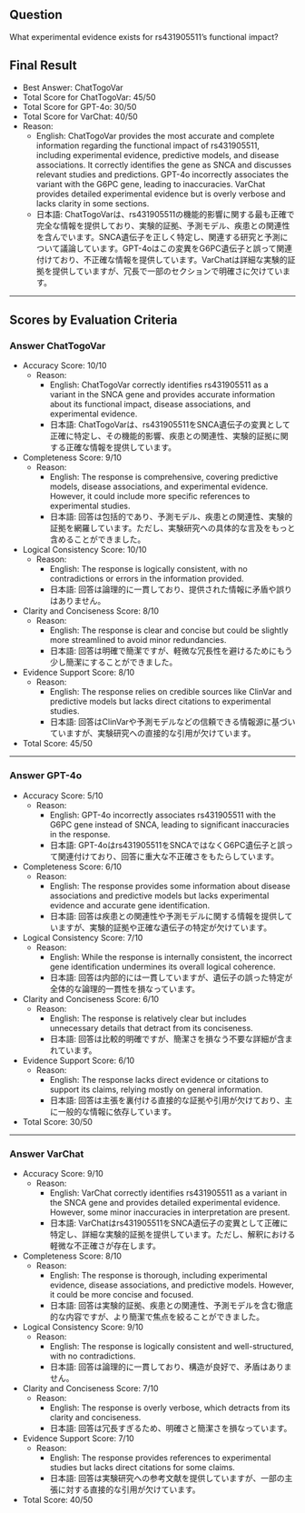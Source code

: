 ## Question

What experimental evidence exists for rs431905511’s functional impact?

## Final Result

- Best Answer: ChatTogoVar
- Total Score for ChatTogoVar: 45/50
- Total Score for GPT-4o: 30/50
- Total Score for VarChat: 40/50
- Reason:
  - English: ChatTogoVar provides the most accurate and complete information regarding the functional impact of rs431905511, including experimental evidence, predictive models, and disease associations. It correctly identifies the gene as SNCA and discusses relevant studies and predictions. GPT-4o incorrectly associates the variant with the G6PC gene, leading to inaccuracies. VarChat provides detailed experimental evidence but is overly verbose and lacks clarity in some sections.
  - 日本語: ChatTogoVarは、rs431905511の機能的影響に関する最も正確で完全な情報を提供しており、実験的証拠、予測モデル、疾患との関連性を含んでいます。SNCA遺伝子を正しく特定し、関連する研究と予測について議論しています。GPT-4oはこの変異をG6PC遺伝子と誤って関連付けており、不正確な情報を提供しています。VarChatは詳細な実験的証拠を提供していますが、冗長で一部のセクションで明確さに欠けています。

---

## Scores by Evaluation Criteria

### Answer ChatTogoVar
- Accuracy Score: 10/10
  - Reason: 
    - English: ChatTogoVar correctly identifies rs431905511 as a variant in the SNCA gene and provides accurate information about its functional impact, disease associations, and experimental evidence.
    - 日本語: ChatTogoVarは、rs431905511をSNCA遺伝子の変異として正確に特定し、その機能的影響、疾患との関連性、実験的証拠に関する正確な情報を提供しています。
- Completeness Score: 9/10
  - Reason: 
    - English: The response is comprehensive, covering predictive models, disease associations, and experimental evidence. However, it could include more specific references to experimental studies.
    - 日本語: 回答は包括的であり、予測モデル、疾患との関連性、実験的証拠を網羅しています。ただし、実験研究への具体的な言及をもっと含めることができました。
- Logical Consistency Score: 10/10
  - Reason: 
    - English: The response is logically consistent, with no contradictions or errors in the information provided.
    - 日本語: 回答は論理的に一貫しており、提供された情報に矛盾や誤りはありません。
- Clarity and Conciseness Score: 8/10
  - Reason: 
    - English: The response is clear and concise but could be slightly more streamlined to avoid minor redundancies.
    - 日本語: 回答は明確で簡潔ですが、軽微な冗長性を避けるためにもう少し簡潔にすることができました。
- Evidence Support Score: 8/10
  - Reason: 
    - English: The response relies on credible sources like ClinVar and predictive models but lacks direct citations to experimental studies.
    - 日本語: 回答はClinVarや予測モデルなどの信頼できる情報源に基づいていますが、実験研究への直接的な引用が欠けています。
- Total Score: 45/50

---

### Answer GPT-4o
- Accuracy Score: 5/10
  - Reason: 
    - English: GPT-4o incorrectly associates rs431905511 with the G6PC gene instead of SNCA, leading to significant inaccuracies in the response.
    - 日本語: GPT-4oはrs431905511をSNCAではなくG6PC遺伝子と誤って関連付けており、回答に重大な不正確さをもたらしています。
- Completeness Score: 6/10
  - Reason: 
    - English: The response provides some information about disease associations and predictive models but lacks experimental evidence and accurate gene identification.
    - 日本語: 回答は疾患との関連性や予測モデルに関する情報を提供していますが、実験的証拠や正確な遺伝子の特定が欠けています。
- Logical Consistency Score: 7/10
  - Reason: 
    - English: While the response is internally consistent, the incorrect gene identification undermines its overall logical coherence.
    - 日本語: 回答は内部的には一貫していますが、遺伝子の誤った特定が全体的な論理的一貫性を損なっています。
- Clarity and Conciseness Score: 6/10
  - Reason: 
    - English: The response is relatively clear but includes unnecessary details that detract from its conciseness.
    - 日本語: 回答は比較的明確ですが、簡潔さを損なう不要な詳細が含まれています。
- Evidence Support Score: 6/10
  - Reason: 
    - English: The response lacks direct evidence or citations to support its claims, relying mostly on general information.
    - 日本語: 回答は主張を裏付ける直接的な証拠や引用が欠けており、主に一般的な情報に依存しています。
- Total Score: 30/50

---

### Answer VarChat
- Accuracy Score: 9/10
  - Reason: 
    - English: VarChat correctly identifies rs431905511 as a variant in the SNCA gene and provides detailed experimental evidence. However, some minor inaccuracies in interpretation are present.
    - 日本語: VarChatはrs431905511をSNCA遺伝子の変異として正確に特定し、詳細な実験的証拠を提供しています。ただし、解釈における軽微な不正確さが存在します。
- Completeness Score: 8/10
  - Reason: 
    - English: The response is thorough, including experimental evidence, disease associations, and predictive models. However, it could be more concise and focused.
    - 日本語: 回答は実験的証拠、疾患との関連性、予測モデルを含む徹底的な内容ですが、より簡潔で焦点を絞ることができました。
- Logical Consistency Score: 9/10
  - Reason: 
    - English: The response is logically consistent and well-structured, with no contradictions.
    - 日本語: 回答は論理的に一貫しており、構造が良好で、矛盾はありません。
- Clarity and Conciseness Score: 7/10
  - Reason: 
    - English: The response is overly verbose, which detracts from its clarity and conciseness.
    - 日本語: 回答は冗長すぎるため、明確さと簡潔さを損なっています。
- Evidence Support Score: 7/10
  - Reason: 
    - English: The response provides references to experimental studies but lacks direct citations for some claims.
    - 日本語: 回答は実験研究への参考文献を提供していますが、一部の主張に対する直接的な引用が欠けています。
- Total Score: 40/50